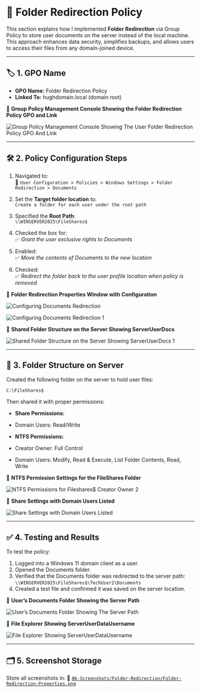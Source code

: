 # 📁 Folder Redirection Policy

This section explains how I implemented **Folder Redirection** via Group Policy to store user documents on the server instead of the local machine. This approach enhances data security, simplifies backups, and allows users to access their files from any domain-joined device.

---

## 🏷️ 1. GPO Name

- **GPO Name:** Folder Redirection Policy  
- **Linked To:** hughdomain.local (domain root)

📸 **Group Policy Management Console Showing the Folder Redirection Policy GPO and Link**

![Group Policy Management Console Showing The User Folder Redirection Policy GPO And Link](https://github.com/user-attachments/assets/e2303c72-8b23-4632-8d74-28eab4708666)

---

## 🛠️ 2. Policy Configuration Steps

1. Navigated to:  
   📂 `User Configuration > Policies > Windows Settings > Folder Redirection > Documents`

2. Set the **Target folder location** to:  
   `Create a folder for each user under the root path`

3. Specified the **Root Path**:  
   `\\WINSERVER2025\FileShares$`

4. Checked the box for:  
   ✅ *Grant the user exclusive rights to Documents*

5. Enabled:  
   ✅ *Move the contents of Documents to the new location*

6. Checked:  
   ✅ *Redirect the folder back to the user profile location when policy is removed*

📸 **Folder Redirection Properties Window with Configuration**

![Configuring Documents Redirection](https://github.com/user-attachments/assets/69b3c952-a1aa-499e-97a9-c1c3cfc39604)

![Configuring Documents Redirection 1](https://github.com/user-attachments/assets/0e3b9272-7766-456f-b60f-717183658040)

📸 **Shared Folder Structure on the Server Showing ServerUserDocs**

![Shared Folder Structure on the Server Showing ServerUserDocs 1](https://github.com/user-attachments/assets/2c16f811-b972-4ffc-a123-245379b5caf8)

---

## 📂 3. Folder Structure on Server

Created the following folder on the server to hold user files:  

```
C:\FileShares$
```

Then shared it with proper permissions:

 -  **Share Permissions:**

   - Domain Users: Read/Write

-  **NTFS Permissions:**

 -  Creator Owner: Full Control

 -  Domain Users: Modify, Read & Execute, List Folder Contents, Read, Write

📸 **NTFS Permission Settings for the FileShares Folder**

![NTFS Permissions for Fileshares$ Creator Owner 2](https://github.com/user-attachments/assets/2124442d-9f73-4737-a74a-61ea1fd162a2)

📸 **Share Settings with Domain Users Listed**

![Share Settings with Domain Users Listed](https://github.com/user-attachments/assets/671b9a43-0887-40a8-b9c1-e913524daa77)

---

## ✅ 4. Testing and Results

To test the policy:
1. Logged into a Windows 11 domain client as a user.
2. Opened the Documents folder.
3. Verified that the Documents folder was redirected to the server path:
    `\\WINSERVER2025\FileShares$\TechUser2\Documents`
4. Created a test file and confirmed it was saved on the server location.

📸 **User’s Documents Folder Showing the Server Path**

![User’s Documents Folder Showing The Server Path](https://github.com/user-attachments/assets/4c509b11-2a60-47c6-afea-3f5e26f42077)

📸 **File Explorer Showing ServerUserDataUsername**

![File Explorer Showing ServerUserDataUsername](https://github.com/user-attachments/assets/b3fe7a31-6c01-414b-9aee-a39b48da7d6d)

---

## 🗂️ 5. Screenshot Storage

Store all screenshots in:
📂 [`06-Screenshots/Folder-Redirection/Folder-Redirection-Properties.png`](https://github.com/Hugh-Kumbi/Hugh-Kumbi-Active-Directory-Lab/blob/main/06-Screenshots/XI.%20Folder-Redirection/II.%20Folder-Redirection-Properties.md)
